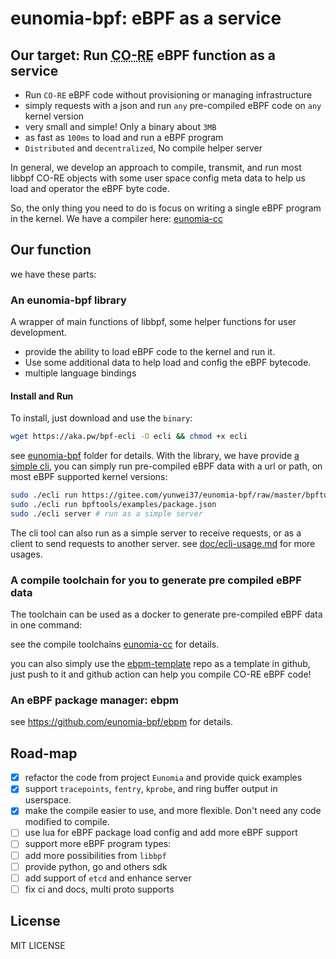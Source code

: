 # eunomia-bpf: eBPF as a service

## Our target: Run <abbr title="Compile Once - Run Everywhere">CO-RE</abbr> eBPF function as a service

- Run `CO-RE` eBPF code without provisioning or managing infrastructure
- simply requests with a json and run `any` pre-compiled eBPF code on `any` kernel version
- very small and simple! Only a binary about `3MB`
- as fast as `100ms` to load and run a eBPF program
- `Distributed` and `decentralized`, No compile helper server

In general, we develop an approach to compile, transmit, and run most libbpf CO-RE objects with some user space config meta data to help us load and operator the eBPF byte code.

So, the only thing you need to do is focus on writing a single eBPF program in the kernel. We have a compiler here: [eunomia-cc](https://github.com/eunomia-bpf/eunomia-cc)

## Our function

we have these parts:

### An eunomia-bpf library

A wrapper of main functions of libbpf, some helper functions for user development.

- provide the ability to load eBPF code to the kernel and run it.
- Use some additional data to help load and config the eBPF bytecode.
- multiple language bindings

#### Install and Run

To install, just download and use the `binary`:

```bash
wget https://aka.pw/bpf-ecli -O ecli && chmod +x ecli
```

see [eunomia-bpf](eunomia-bpf) folder for details. With the library, we have provide [a simple cli](https://github.com/eunomia-bpf/eunomia-bpf/releases/), you can simply run pre-compiled eBPF data with a url or path, on most eBPF supported kernel versions:

```bash
sudo ./ecli run https://gitee.com/yunwei37/eunomia-bpf/raw/master/bpftools/examples/package.json
sudo ./ecli run bpftools/examples/package.json
sudo ./ecli server # run as a simple server
```

The cli tool can also run as a simple server to receive requests, or as a client to send requests to another server. see [doc/ecli-usage.md](doc/ecli-usage.md) for more usages.

### A compile toolchain for you to generate pre compiled eBPF data

The toolchain can be used as a docker to generate pre-compiled eBPF data in one command:

see the compile toolchains [eunomia-cc](https://github.com/eunomia-bpf/eunomia-cc) for details.

you can also simply use the [ebpm-template](https://github.com/eunomia-bpf/ebpm-template) repo as a template in github, just push to it and github action can help you compile CO-RE eBPF code!

### An eBPF package manager: ebpm

see <https://github.com/eunomia-bpf/ebpm> for details.

## Road-map

- [x] refactor the code from project `Eunomia` and provide quick examples
- [x] support `tracepoints`, `fentry`, `kprobe`, and ring buffer output in userspace.
- [x] make the compile easier to use, and more flexible. Don't need any code modified to compile.
- [ ] use lua for eBPF package load config and add more eBPF support
- [ ] support more eBPF program types:
- [ ] add more possibilities from `libbpf`
- [ ] provide python, go and others sdk
- [ ] add support of `etcd` and enhance server
- [ ] fix ci and docs, multi proto supports

## License

MIT LICENSE
